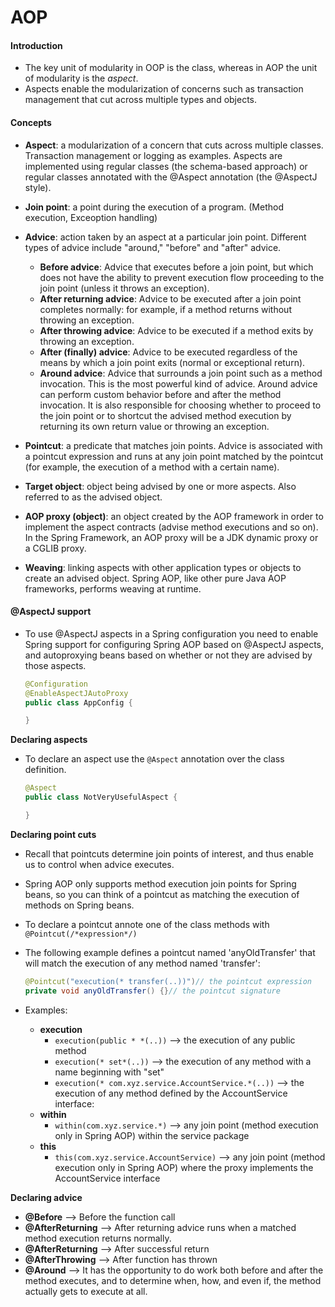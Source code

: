 # AOP

#### Introduction
-  The key unit of modularity in OOP is the class, whereas in AOP the unit of modularity is the *aspect*.
  - Aspects enable the modularization of concerns such as transaction management that cut across multiple types and objects.

#### Concepts
- **Aspect**: a modularization of a concern that cuts across multiple classes.  Transaction management or logging as examples. Aspects are implemented using regular classes (the schema-based approach) or regular classes annotated with the @Aspect annotation (the @AspectJ style).

- **Join point**: a point during the execution of a program. (Method execution, Exceoption handling)

- **Advice**: action taken by an aspect at a particular join point. Different types of advice include "around," "before" and "after" advice.
  - **Before advice**: Advice that executes before a join point, but which does not have the ability to prevent execution flow proceeding to the join point (unless it throws an exception).
  - **After returning advice**: Advice to be executed after a join point completes normally: for example, if a method returns without throwing an exception.
  - **After throwing advice**: Advice to be executed if a method exits by throwing an exception.
  - **After (finally) advice**: Advice to be executed regardless of the means by which a join point exits (normal or exceptional return).
  - **Around advice**: Advice that surrounds a join point such as a method invocation. This is the most powerful kind of advice. Around advice can perform custom behavior before and after the method invocation. It is also responsible for choosing whether to proceed to the join point or to shortcut the advised method execution by returning its own return value or throwing an exception.

- **Pointcut**: a predicate that matches join points. Advice is associated with a pointcut expression and runs at any join point matched by the pointcut (for example, the execution of a method with a certain name).

- **Target object**: object being advised by one or more aspects. Also referred to as the advised object.

- **AOP proxy (object)**: an object created by the AOP framework in order to implement the aspect contracts (advise method executions and so on). In the Spring Framework, an AOP proxy will be a JDK dynamic proxy or a CGLIB proxy.

- **Weaving**: linking aspects with other application types or objects to create an advised object. Spring AOP, like other pure Java AOP frameworks, performs weaving at runtime.

#### @AspectJ support
- To use @AspectJ aspects in a Spring configuration you need to enable Spring support for configuring Spring AOP based on @AspectJ aspects, and autoproxying beans based on whether or not they are advised by those aspects.

  ```java
  @Configuration
  @EnableAspectJAutoProxy
  public class AppConfig {

  }
  ```

**Declaring aspects**  
- To declare an aspect use the `@Aspect` annotation over the class definition.

  ```java
  @Aspect
  public class NotVeryUsefulAspect {

  }
  ```

**Declaring point cuts**  
- Recall that pointcuts determine join points of interest, and thus enable us to control when advice executes.
- Spring AOP only supports method execution join points for Spring beans, so you can think of a pointcut as matching the execution of methods on Spring beans.
- To declare a pointcut annote one of the class methods with `@Pointcut(/*expression*/)`
- The following example defines a pointcut named 'anyOldTransfer' that will match the execution of any method named 'transfer':

  ```java
  @Pointcut("execution(* transfer(..))")// the pointcut expression
  private void anyOldTransfer() {}// the pointcut signature
  ```

- Examples:
  - **execution**
    - `execution(public * *(..))` --> the execution of any public method
    - `execution(* set*(..))` --> the execution of any method with a name beginning with "set"
    - `execution(* com.xyz.service.AccountService.*(..))` --> the execution of any method defined by the AccountService interface:
  - **within**
    - `within(com.xyz.service.*)` --> any join point (method execution only in Spring AOP) within the service package
  - **this**
    - `this(com.xyz.service.AccountService)` --> any join point (method execution only in Spring AOP) where the proxy implements the AccountService interface

**Declaring advice**
- **@Before** --> Before the function call
- **@AfterReturning** --> After returning advice runs when a matched method execution returns normally.
- **@AfterReturning** --> After successful return
- **@AfterThrowing** --> After function has thrown
- **@Around** --> It has the opportunity to do work both before and after the method executes, and to determine when, how, and even if, the method actually gets to execute at all.
